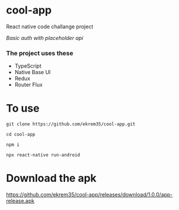 # cool-app
React native code challange project

*Basic auth with placeholder api*

### The project uses these

- TypeScript
- Native Base UI
- Redux
- Router Flux

# To use

`git clone https://github.com/ekrem35/cool-app.git`

`cd cool-app`

`npm i`

`npx react-native run-android`

# Download the apk

https://github.com/ekrem35/cool-app/releases/download/1.0.0/app-release.apk
